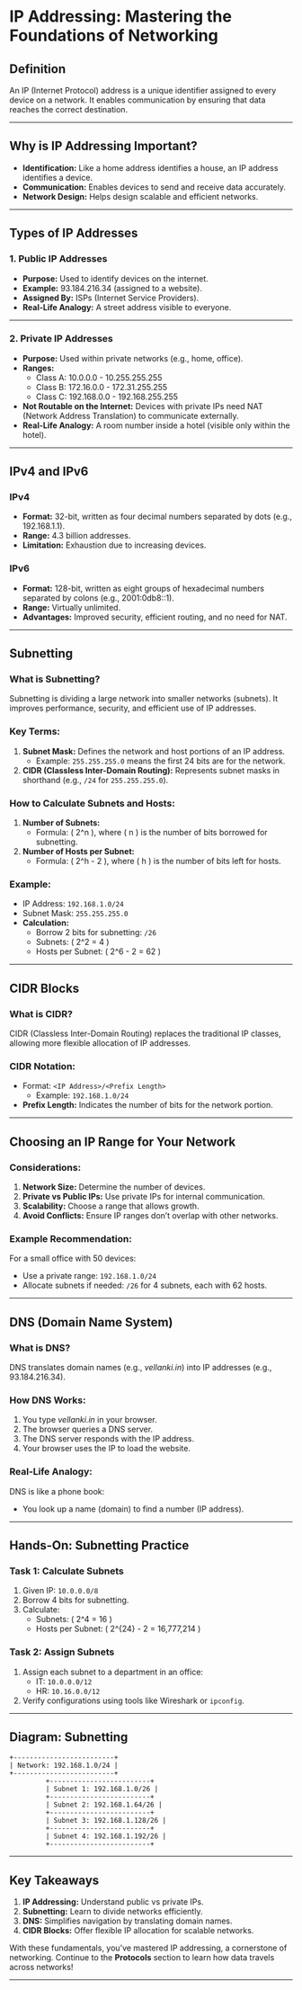 # IP Addressing: Mastering the Foundations of Networking

## **Definition**
An IP (Internet Protocol) address is a unique identifier assigned to every device on a network. It enables communication by ensuring that data reaches the correct destination.

---

## **Why is IP Addressing Important?**
- **Identification:** Like a home address identifies a house, an IP address identifies a device.
- **Communication:** Enables devices to send and receive data accurately.
- **Network Design:** Helps design scalable and efficient networks.

---

## **Types of IP Addresses**

### **1. Public IP Addresses**
- **Purpose:** Used to identify devices on the internet.
- **Example:** 93.184.216.34 (assigned to a website).
- **Assigned By:** ISPs (Internet Service Providers).
- **Real-Life Analogy:** A street address visible to everyone.

---

### **2. Private IP Addresses**
- **Purpose:** Used within private networks (e.g., home, office).
- **Ranges:**
  - Class A: 10.0.0.0 - 10.255.255.255
  - Class B: 172.16.0.0 - 172.31.255.255
  - Class C: 192.168.0.0 - 192.168.255.255
- **Not Routable on the Internet:** Devices with private IPs need NAT (Network Address Translation) to communicate externally.
- **Real-Life Analogy:** A room number inside a hotel (visible only within the hotel).

---

## **IPv4 and IPv6**

### **IPv4**
- **Format:** 32-bit, written as four decimal numbers separated by dots (e.g., 192.168.1.1).
- **Range:** 4.3 billion addresses.
- **Limitation:** Exhaustion due to increasing devices.

### **IPv6**
- **Format:** 128-bit, written as eight groups of hexadecimal numbers separated by colons (e.g., 2001:0db8::1).
- **Range:** Virtually unlimited.
- **Advantages:** Improved security, efficient routing, and no need for NAT.

---

## **Subnetting**

### **What is Subnetting?**
Subnetting is dividing a large network into smaller networks (subnets). It improves performance, security, and efficient use of IP addresses.

### **Key Terms:**
1. **Subnet Mask:** Defines the network and host portions of an IP address.
   - Example: `255.255.255.0` means the first 24 bits are for the network.
2. **CIDR (Classless Inter-Domain Routing):** Represents subnet masks in shorthand (e.g., `/24` for `255.255.255.0`).

### **How to Calculate Subnets and Hosts:**
1. **Number of Subnets:**
   - Formula: \( 2^n \), where \( n \) is the number of bits borrowed for subnetting.
2. **Number of Hosts per Subnet:**
   - Formula: \( 2^h - 2 \), where \( h \) is the number of bits left for hosts.

### **Example:**
- IP Address: `192.168.1.0/24`
- Subnet Mask: `255.255.255.0`
- **Calculation:**
  - Borrow 2 bits for subnetting: `/26`
  - Subnets: \( 2^2 = 4 \)
  - Hosts per Subnet: \( 2^6 - 2 = 62 \)

---

## **CIDR Blocks**

### **What is CIDR?**
CIDR (Classless Inter-Domain Routing) replaces the traditional IP classes, allowing more flexible allocation of IP addresses.

### **CIDR Notation:**
- Format: `<IP Address>/<Prefix Length>`
  - Example: `192.168.1.0/24`
- **Prefix Length:** Indicates the number of bits for the network portion.

---

## **Choosing an IP Range for Your Network**

### **Considerations:**
1. **Network Size:** Determine the number of devices.
2. **Private vs Public IPs:** Use private IPs for internal communication.
3. **Scalability:** Choose a range that allows growth.
4. **Avoid Conflicts:** Ensure IP ranges don’t overlap with other networks.

### **Example Recommendation:**
For a small office with 50 devices:
- Use a private range: `192.168.1.0/24`
- Allocate subnets if needed: `/26` for 4 subnets, each with 62 hosts.

---

## **DNS (Domain Name System)**

### **What is DNS?**
DNS translates domain names (e.g., *vellanki.in*) into IP addresses (e.g., 93.184.216.34).

### **How DNS Works:**
1. You type *vellanki.in* in your browser.
2. The browser queries a DNS server.
3. The DNS server responds with the IP address.
4. Your browser uses the IP to load the website.

### **Real-Life Analogy:**
DNS is like a phone book:
- You look up a name (domain) to find a number (IP address).

---

## **Hands-On: Subnetting Practice**

### **Task 1: Calculate Subnets**
1. Given IP: `10.0.0.0/8`
2. Borrow 4 bits for subnetting.
3. Calculate:
   - Subnets: \( 2^4 = 16 \)
   - Hosts per Subnet: \( 2^{24} - 2 = 16,777,214 \)

### **Task 2: Assign Subnets**
1. Assign each subnet to a department in an office:
   - IT: `10.0.0.0/12`
   - HR: `10.16.0.0/12`
2. Verify configurations using tools like Wireshark or `ipconfig`.

---

## **Diagram: Subnetting**

```
+-------------------------+
| Network: 192.168.1.0/24 |
+-------------------------+
         +-------------------------+
         | Subnet 1: 192.168.1.0/26 |
         +-------------------------+
         | Subnet 2: 192.168.1.64/26 |
         +-------------------------+
         | Subnet 3: 192.168.1.128/26 |
         +-------------------------+
         | Subnet 4: 192.168.1.192/26 |
         +-------------------------+
```

---

## **Key Takeaways**
1. **IP Addressing:** Understand public vs private IPs.
2. **Subnetting:** Learn to divide networks efficiently.
3. **DNS:** Simplifies navigation by translating domain names.
4. **CIDR Blocks:** Offer flexible IP allocation for scalable networks.

With these fundamentals, you’ve mastered IP addressing, a cornerstone of networking. Continue to the **Protocols** section to learn how data travels across networks!

---

